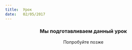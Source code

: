 ```yaml
---
title:  Урок
date:   02/05/2017
---
```


### <center>Мы подготавливаем данный урок</center>
<center>Попробуйте позже</center>